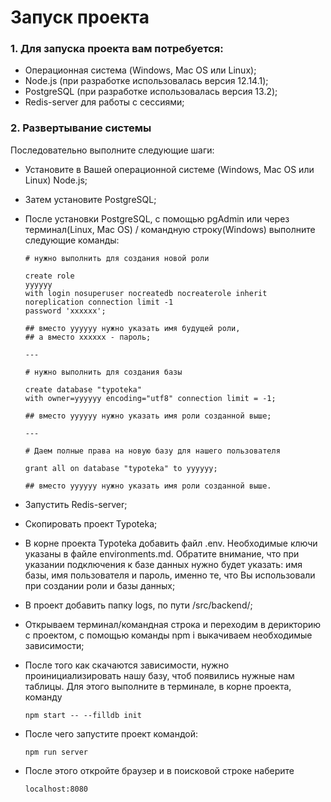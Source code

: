 # Запуск проекта

### 1. Для запуска проекта вам потребуется:
* Операционная система (Windows, Mac OS или Linux);
* Node.js (при разработке использовалась версия 12.14.1);
* PostgreSQL (при разработке использовалась версия 13.2);
* Redis-server для работы с сессиями;

### 2. Развертывание системы

Последовательно выполните следующие шаги:
* Установите в Вашей операционной системе (Windows, Mac OS или Linux) Node.js;
* Затем установите PostgreSQL;
* После установки PostgreSQL, с помощью pgAdmin или через терминал(Linux, Mac OS) / командную строку(Windows) 
  выполните следующие команды:
  ```
  # нужно выполнить для создания новой роли
  
  create role 
  yyyyyy 
  with login nosuperuser nocreatedb nocreaterole inherit 
  noreplication connection limit -1 
  password 'xxxxxx';
  
  ## вместо yyyyyy нужно указать имя будущей роли,
  ## а вместо xxxxxx - пароль;
  
  ---
  
  # нужно выполнить для создания базы
  
  create database "typoteka" 
  with owner=yyyyyy encoding="utf8" connection limit = -1;
  
  ## вместо yyyyyy нужно указать имя роли созданной выше;
  
  ---
  
  # Даем полные права на новую базу для нашего пользователя
  
  grant all on database "typoteka" to yyyyyy;
  
  ## вместо yyyyyy нужно указать имя роли созданной выше.
  ```
* Запустить Redis-server;
* Скопировать проект Typoteka;
* В корне проекта Typoteka добавить файл .env.
  Необходимые ключи указаны в файле environments.md.
  Обратите внимание, что при указании подключения к
  базе данных нужно будет указать: имя базы, имя пользователя и пароль,
  именно те, что Вы использовали при создании роли и базы данных;
* В проект добавить папку logs, по пути /src/backend/;
* Открываем терминал/командная строка и переходим в дерикторию с проектом,
  с помощью команды npm i выкачиваем необходимые зависимости;
* После того как скачаются зависимости, нужно проинициализировать нашу базу,
  чтоб появились нужные нам таблицы. Для этого выполните в терминале,
  в корне проекта, команду
  
  `npm start -- --filldb init`
* После чего запустите проект командой:
  
  `npm run server`
* После этого откройте браузер и в поисковой строке наберите
  
  `localhost:8080`
